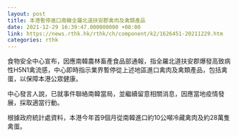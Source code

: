 ```yaml
---
layout: post
title: 本港暫停進口南韓全羅北道扶安郡禽肉及禽類產品
date: 2021-12-29 16:39:47.000000000 +08:00
link: https://news.rthk.hk/rthk/ch/component/k2/1626451-20211229.htm
categories: rthk
---
```


食物安全中心宣布，因應南韓農林畜產食品部通報，指全羅北道扶安郡爆發高致病性H5N1禽流感，中心即時指示業界暫停從上述地區進口禽肉及禽類產品，包括禽蛋，以保障本港公眾健康。

中心發言人說，已就事件聯絡南韓當局，並繼續留意相關消息，因應當地疫情發展，採取適當行動。

根據政府統計處資料，本港今年首9個月從南韓進口約10公噸冷藏禽肉及約28萬隻禽蛋。
